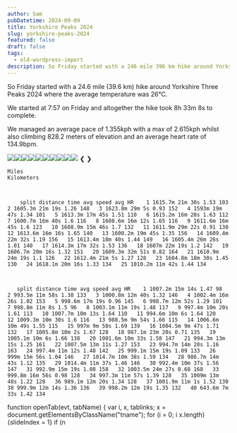 ```yaml
---
author: Sam
pubDatetime: 2024-09-09
title: Yorkshire Peaks 2024
slug: yorkshire-peaks-2024
featured: false
draft: false
tags:
  - old-wordpress-import
description: So Friday started with a 246 mile 396 km hike around Yorkshire Three Peaks 2024 where the average temperature was 26℃
---
```


So Friday started with a 24.6 mile (39.6 km) hike around Yorkshire Three Peaks 2024 where the average temperature was 26℃.

We started at 7:57 on Friday and altogether the hike took 8h 33m 8s to complete.

We managed an average pace of 1.355kph with a max of 2.615kph whilst also climbing 828.2 meters of elevation and an average heart rate of 134.9bpm.

   ![](https://dgtzuqphqg23d.cloudfront.net/fnhyN927s63qGZY8k15A_WBnHoCkIJa6OSiUqiPpJOU-1024x768.jpg)![](https://dgtzuqphqg23d.cloudfront.net/wvw6eyYCQVA53GAmj73Bj8wQKLLUt_RbHS-oPwpYYOk-768x1024.jpg)![](https://dgtzuqphqg23d.cloudfront.net/-XvXgtMO1fDks-_ct1j6ilCsEyUz0ET3jcPgzBRsiLc-1024x768.jpg)![](https://dgtzuqphqg23d.cloudfront.net/whu5lAmRogBk8ySmWAibzgMubyc7ZksXg1KoAi7i4P4-1024x768.jpg)![](https://dgtzuqphqg23d.cloudfront.net/xPsdXjbII2LQ5hkDR-SobXeIoWGb86Zoa7_XAwOkkt0-1024x768.jpg)![](https://dgtzuqphqg23d.cloudfront.net/jyIcQTS7aiOmKfCoNaSofrYvzpF6GKLnm_Hnhw0Ff2s-1024x768.jpg)![](https://dgtzuqphqg23d.cloudfront.net/udXMoVmooexrAm777UPbcgukxs3sgzh_j62gKdvlLLg-768x1024.jpg)![](https://dgtzuqphqg23d.cloudfront.net/RGBybVp96JO43VrYO0z5JMqqWmICMuWRGPtyrfHLz8k-1024x768.jpg)![](https://dgtzuqphqg23d.cloudfront.net/hKQCZ9w458mklbt5EOtJV1djHtZfUNuBLdohVZBbIGs-1024x768.jpg)![](https://dgtzuqphqg23d.cloudfront.net/azyMEZkTnP8cgNxSdWue6JKEdhZ4sTDuuhiJ4K8KKHU-1024x768.jpg)  ❮ ❯   

  

    Miles
    Kilometers
  
  
  
        split distance time avg speed avg HR    1 1615.7m 21m 30s 1.53 103   2 1605.3m 21m 19s 1.26 148   3 1623.8m 29m 5s 0.93 152   4 1593m 19m 47s 1.34 101   5 1613.3m 17m 45s 1.51 110   6 1615.2m 16m 28s 1.63 112   7 1600.7m 16m 40s 1.6 116   8 1608.6m 16m 12s 1.65 116   9 1611.6m 16m 45s 1.6 123   10 1608.9m 15m 46s 1.7 132   11 1611.9m 29m 22s 0.91 130   12 1613.6m 16m 16s 1.65 140   13 1600.2m 19m 45s 1.35 156   14 1609.4m 22m 32s 1.19 156   15 1613.4m 18m 40s 1.44 149   16 1605.4m 26m 26s 1.01 140   17 1614.3m 17m 32s 1.53 136   18 1607m 22m 19s 1.2 142   19 1606.7m 20m 16s 1.32 151   20 1609.3m 32m 51s 0.82 164   21 1610.9m 24m 19s 1.1 126   22 1612.4m 21m 5s 1.27 128   23 1604.8m 18m 30s 1.45 130   24 1618.1m 20m 16s 1.33 134   25 1010.2m 11m 42s 1.44 134  
  

  
       split distance time avg speed avg HR    1 1007.2m 15m 14s 1.47 98   2 993.5m 11m 58s 1.38 133   3 1000.8m 12m 40s 1.32 146   4 1002.4m 16m 26s 1.02 153   5 998.6m 17m 19s 0.96 145   6 998.7m 12m 52s 1.29 101   7 998.8m 11m 8s 1.5 96   8 1003.1m 11m 19s 1.48 117   9 997.4m 10m 20s 1.61 113   10 1007.7m 10m 13s 1.64 110   11 994.6m 10m 6s 1.64 120   12 1009.3m 10m 30s 1.6 116   13 988.5m 9m 54s 1.66 115   14 1006.6m 10m 49s 1.55 115   15 997m 9m 50s 1.69 139   16 1004.5m 9m 47s 1.71 132   17 1005.8m 10m 2s 1.67 128   18 987.1m 23m 20s 0.71 135   19 1005.1m 10m 6s 1.66 138   20 1001.6m 10m 33s 1.58 147   21 994.3m 13m 15s 1.25 161   22 1007.5m 13m 11s 1.27 153   23 994.7m 14m 20s 1.16 163   24 997.4m 11m 12s 1.48 142   25 999.1m 15m 19s 1.09 133   26 999m 15m 56s 1.04 146   27 1014.7m 10m 38s 1.59 134   28 986.7m 14m 43s 1.12 135   29 1014.4m 11m 37s 1.46 146   30 992.4m 10m 37s 1.56 147   31 992.9m 15m 19s 1.08 158   32 1003.5m 24m 27s 0.68 168   33 999.8m 16m 56s 0.98 128   34 997.3m 11m 57s 1.39 128   35 1009m 13m 48s 1.22 128   36 989.1m 12m 20s 1.34 128   37 1001.9m 11m 1s 1.52 130   38 999.9m 12m 14s 1.36 136   39 998.2m 12m 19s 1.35 132   40 643.6m 7m 33s 1.42 134  
  

function openTab(evt, tabName) {
  var i, x, tablinks;
  x = document.getElementsByClassName("tname");
  for (i = 0; i  x.length) {slideIndex = 1} if (n